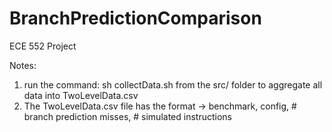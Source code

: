 # BranchPredictionComparison
ECE 552 Project

Notes:

1) run the command: sh collectData.sh from the src/ folder to aggregate all data into TwoLevelData.csv
2) The TwoLevelData.csv file has the format -> benchmark, config, # branch prediction misses, # simulated instructions

